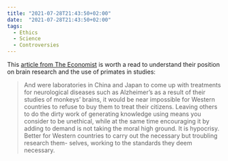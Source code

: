 ```yaml
---
title: "2021-07-28T21:43:50+02:00"
date:  "2021-07-28T21:43:50+02:00"
tags:
  - Ethics
  - Science
  - Controversies
---
```


This [article from The Economist](https://www.economist.com/leaders/2021/07/24/neuroscientific-research-on-monkeys-is-ethically-troubling-but-vital) is worth a read to understand their position on brain research and the use of primates in studies: 

> And were laboratories in China and Japan to come up with treatments for neurological diseases such as Alzheimer’s as a result of their studies of monkeys’ brains, it would be near impossible for Western countries to refuse to buy them to treat their citizens. Leaving others to do the dirty work of generating knowledge using means you consider to be unethical, while at the same time encouraging it by adding to demand is not taking the moral high ground. It is hypocrisy. Better for Western countries to carry out the necessary but troubling research them- selves, working to the standards they deem necessary.
